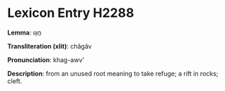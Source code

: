 # Lexicon Entry H2288

**Lemma**: חֲגָו

**Transliteration (xlit)**: chăgâv

**Pronunciation**: khag-awv'

**Description**:
from an unused root meaning to take refuge; a rift in rocks; cleft.
